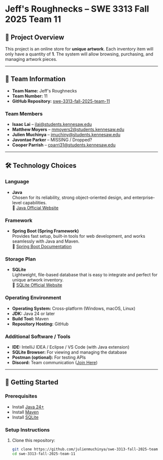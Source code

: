 # Jeff's Roughnecks – SWE 3313 Fall 2025 Team 11  

## 📌 Project Overview  
This project is an online store for **unique artwork**. Each inventory item will only have a quantity of **1**. The system will allow browsing, purchasing, and managing artwork pieces.  

---

## 👥 Team Information  
- **Team Name:** Jeff's Roughnecks  
- **Team Number:** 11  
- **GitHub Repository:** [swe-3313-fall-2025-team-11](https://github.com/julienmuchinya/SWE-3313-fall-2025-team-11)  

### Team Members  
- **Isaac Lai** – ilai@students.kennesaw.edu  
- **Matthew Moyers** – mmoyers2@students.kennesaw.edu  
- **Julien Muchinya** – jmuchiny@students.kennesaw.edu  
- **Javontae Parker** – MISSING / Dropped?  
- **Cooper Parrish** – cparri31@students.kennesaw.edu  

---

## 🛠️ Technology Choices  

### Language  
- **Java**  
Chosen for its reliability, strong object-oriented design, and enterprise-level capabilities.  
🔗 [Java Official Website](https://www.oracle.com/java/)  

### Framework  
- **Spring Boot (Spring Framework)**  
Provides fast setup, built-in tools for web development, and works seamlessly with Java and Maven.  
🔗 [Spring Boot Documentation](https://spring.io/projects/spring-boot)  

### Storage Plan  
- **SQLite**  
Lightweight, file-based database that is easy to integrate and perfect for unique artwork inventory.  
🔗 [SQLite Official Website](https://www.sqlite.org/)  

### Operating Environment  
- **Operating System:** Cross-platform (Windows, macOS, Linux)  
- **JDK:** Java 24 or later  
- **Build Tool:** Maven  
- **Repository Hosting:** GitHub  

### Additional Software / Tools  
- **IDE:** IntelliJ IDEA / Eclipse / VS Code (with Java extension)  
- **SQLite Browser:** For viewing and managing the database  
- **Postman (optional):** For testing APIs  
- **Discord:** Team communication ([Join Here](https://discord.gg/KZhnxsAn))  

---

## 🚀 Getting Started  

### Prerequisites  
- Install [Java 24+](https://www.oracle.com/java/)  
- Install [Maven](https://maven.apache.org/)  
- Install [SQLite](https://www.sqlite.org/download.html)  

### Setup Instructions  
1. Clone this repository:  
   ```bash
   git clone https://github.com/julienmuchinya/swe-3313-fall-2025-team-11.git
   cd swe-3313-fall-2025-team-11
   ```